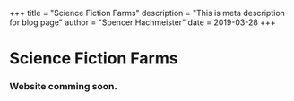 +++
title = "Science Fiction Farms"
description = "This is meta description for blog page"
author = "Spencer Hachmeister"
date = 2019-03-28
+++
# Science Fiction Farms
### Website comming soon.
